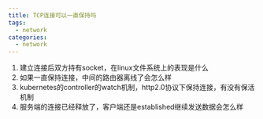 ```yaml
---
title: TCP连接可以一直保持吗
tags:
  - network
categories:
  - network
---
```


1. 建立连接后双方持有socket，在linux文件系统上的表现是什么
2. 如果一直保持连接，中间的路由器离线了会怎么样
3. kubernetes的controller的watch机制，http2.0协议下保持连接，有没有保活机制
4. 服务端的连接已经释放了，客户端还是established继续发送数据会怎么样